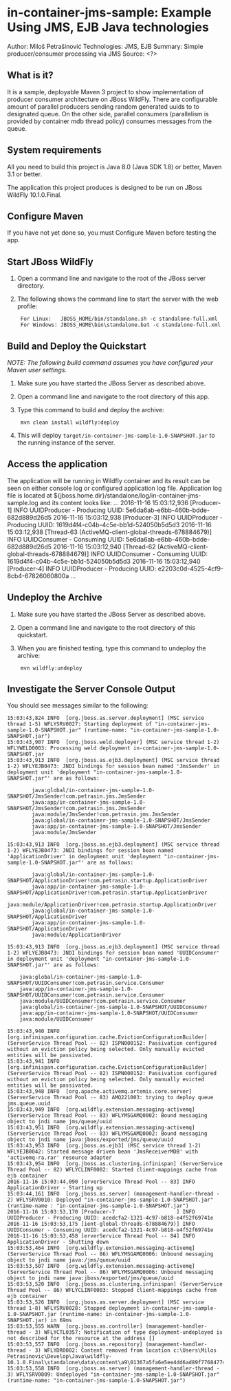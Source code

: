 in-container-jms-sample: Example Using JMS, EJB Java technologies
==============================================================================================
Author: Miloš Petrašinović
Technologies: JMS, EJB
Summary: Simple producer/consumer processing via JMS
Source: <?>

What is it?
-----------

It is a sample, deployable Maven 3 project to show implementation of producer consumer architecture on JBoss WildFly.
There are configurable amount of parallel producers sending random generated uuids to to designated queue.
On the other side, parallel consumers (parallelism is provided by container mdb thread policy) consumes messages from the queue.

System requirements
-------------------

All you need to build this project is Java 8.0 (Java SDK 1.8) or better, Maven 3.1 or better.

The application this project produces is designed to be run on JBoss WildFly 10.1.0.Final.


Configure Maven
---------------

If you have not yet done so, you must Configure Maven before testing the app.


Start JBoss WildFly
-------------------------

1. Open a command line and navigate to the root of the JBoss server directory.
2. The following shows the command line to start the server with the web profile:

        For Linux:   JBOSS_HOME/bin/standalone.sh -c standalone-full.xml
        For Windows: JBOSS_HOME\bin\standalone.bat -c standalone-full.xml


Build and Deploy the Quickstart
-------------------------

_NOTE: The following build command assumes you have configured your Maven user settings._

1. Make sure you have started the JBoss Server as described above.
2. Open a command line and navigate to the root directory of this app.
3. Type this command to build and deploy the archive:

        mvn clean install wildfly:deploy

4. This will deploy `target/in-container-jms-sample-1.0-SNAPSHOT.jar` to the running instance of the server.


Access the application
---------------------

The application will be running in Wildfly container and its result can be seen on either console log or configured application log file.
Application log file is located at ${jboss.home.dir}/standalone/log/in-container-jms-sample.log and its content looks like:
    ...
    2016-11-16 15:03:12,936 [Producer-1] INFO  UUIDProducer - Producing UUID: 5e6da6ab-e6bb-460b-bdde-682d889d26d5
    2016-11-16 15:03:12,938 [Producer-3] INFO  UUIDProducer - Producing UUID: 1619d4f4-c04b-4c5e-bb1d-524050b5d5d3
    2016-11-16 15:03:12,938 [Thread-63 (ActiveMQ-client-global-threads-678884679)] INFO  UUIDConsumer - Consuming UUID: 5e6da6ab-e6bb-460b-bdde-682d889d26d5
    2016-11-16 15:03:12,940 [Thread-62 (ActiveMQ-client-global-threads-678884679)] INFO  UUIDConsumer - Consuming UUID: 1619d4f4-c04b-4c5e-bb1d-524050b5d5d3
    2016-11-16 15:03:12,940 [Producer-4] INFO  UUIDProducer - Producing UUID: e2203c0d-4525-4cf9-8cb4-67826060800a
    ...


Undeploy the Archive
--------------------

1. Make sure you have started the JBoss Server as described above.
2. Open a command line and navigate to the root directory of this quickstart.
3. When you are finished testing, type this command to undeploy the archive:

        mvn wildfly:undeploy


Investigate the Server Console Output
---------------------
You should see messages similar to the following:

    15:03:43,824 INFO  [org.jboss.as.server.deployment] (MSC service thread 1-5) WFLYSRV0027: Starting deployment of "in-container-jms-sample-1.0-SNAPSHOT.jar" (runtime-name: "in-container-jms-sample-1.0-SNAPSHOT.jar")
    15:03:43,907 INFO  [org.jboss.weld.deployer] (MSC service thread 1-2) WFLYWELD0003: Processing weld deployment in-container-jms-sample-1.0-SNAPSHOT.jar
    15:03:43,913 INFO  [org.jboss.as.ejb3.deployment] (MSC service thread 1-2) WFLYEJB0473: JNDI bindings for session bean named 'JmsSender' in deployment unit 'deployment "in-container-jms-sample-1.0-SNAPSHOT.jar"' are as follows:

            java:global/in-container-jms-sample-1.0-SNAPSHOT/JmsSender!com.petrasin.jms.JmsSender
            java:app/in-container-jms-sample-1.0-SNAPSHOT/JmsSender!com.petrasin.jms.JmsSender
            java:module/JmsSender!com.petrasin.jms.JmsSender
            java:global/in-container-jms-sample-1.0-SNAPSHOT/JmsSender
            java:app/in-container-jms-sample-1.0-SNAPSHOT/JmsSender
            java:module/JmsSender

    15:03:43,913 INFO  [org.jboss.as.ejb3.deployment] (MSC service thread 1-2) WFLYEJB0473: JNDI bindings for session bean named 'ApplicationDriver' in deployment unit 'deployment "in-container-jms-sample-1.0-SNAPSHOT.jar"' are as follows:

            java:global/in-container-jms-sample-1.0-SNAPSHOT/ApplicationDriver!com.petrasin.startup.ApplicationDriver
            java:app/in-container-jms-sample-1.0-SNAPSHOT/ApplicationDriver!com.petrasin.startup.ApplicationDriver
            java:module/ApplicationDriver!com.petrasin.startup.ApplicationDriver
            java:global/in-container-jms-sample-1.0-SNAPSHOT/ApplicationDriver
            java:app/in-container-jms-sample-1.0-SNAPSHOT/ApplicationDriver
            java:module/ApplicationDriver

    15:03:43,913 INFO  [org.jboss.as.ejb3.deployment] (MSC service thread 1-2) WFLYEJB0473: JNDI bindings for session bean named 'UUIDConsumer' in deployment unit 'deployment "in-container-jms-sample-1.0-SNAPSHOT.jar"' are as follows:

        java:global/in-container-jms-sample-1.0-SNAPSHOT/UUIDConsumer!com.petrasin.service.Consumer
        java:app/in-container-jms-sample-1.0-SNAPSHOT/UUIDConsumer!com.petrasin.service.Consumer
        java:module/UUIDConsumer!com.petrasin.service.Consumer
        java:global/in-container-jms-sample-1.0-SNAPSHOT/UUIDConsumer
        java:app/in-container-jms-sample-1.0-SNAPSHOT/UUIDConsumer
        java:module/UUIDConsumer

    15:03:43,940 INFO  [org.infinispan.configuration.cache.EvictionConfigurationBuilder] (ServerService Thread Pool -- 82) ISPN000152: Passivation configured without an eviction policy being selected. Only manually evicted entities will be passivated.
    15:03:43,941 INFO  [org.infinispan.configuration.cache.EvictionConfigurationBuilder] (ServerService Thread Pool -- 82) ISPN000152: Passivation configured without an eviction policy being selected. Only manually evicted entities will be passivated.
    15:03:43,948 INFO  [org.apache.activemq.artemis.core.server] (ServerService Thread Pool -- 83) AMQ221003: trying to deploy queue jms.queue.uuid
    15:03:43,949 INFO  [org.wildfly.extension.messaging-activemq] (ServerService Thread Pool -- 83) WFLYMSGAMQ0002: Bound messaging object to jndi name jms/queue/uuid
    15:03:43,951 INFO  [org.wildfly.extension.messaging-activemq] (ServerService Thread Pool -- 83) WFLYMSGAMQ0002: Bound messaging object to jndi name java:jboss/exported/jms/queue/uuid
    15:03:43,953 INFO  [org.jboss.as.ejb3] (MSC service thread 1-2) WFLYEJB0042: Started message driven bean 'JmsReceiverMDB' with 'activemq-ra.rar' resource adapter
    15:03:43,954 INFO  [org.jboss.as.clustering.infinispan] (ServerService Thread Pool -- 82) WFLYCLINF0002: Started client-mappings cache from ejb container
    2016-11-16 15:03:44,090 [erverService Thread Pool -- 83] INFO  ApplicationDriver - Starting up
    15:03:44,161 INFO  [org.jboss.as.server] (management-handler-thread - 2) WFLYSRV0010: Deployed "in-container-jms-sample-1.0-SNAPSHOT.jar" (runtime-name : "in-container-jms-sample-1.0-SNAPSHOT.jar")
    2016-11-16 15:03:53,170 [Producer-7                    ] INFO  UUIDProducer - Producing UUID: acedcfa2-1321-4c97-b818-e4f52f69741e
    2016-11-16 15:03:53,175 [ient-global-threads-678884679)] INFO  UUIDConsumer - Consuming UUID: acedcfa2-1321-4c97-b818-e4f52f69741e
    2016-11-16 15:03:53,458 [erverService Thread Pool -- 84] INFO  ApplicationDriver - Shutting down
    15:03:53,464 INFO  [org.wildfly.extension.messaging-activemq] (ServerService Thread Pool -- 86) WFLYMSGAMQ0006: Unbound messaging object to jndi name java:/jms/queue/uuid
    15:03:53,507 INFO  [org.wildfly.extension.messaging-activemq] (ServerService Thread Pool -- 86) WFLYMSGAMQ0006: Unbound messaging object to jndi name java:jboss/exported/jms/queue/uuid
    15:03:53,520 INFO  [org.jboss.as.clustering.infinispan] (ServerService Thread Pool -- 86) WFLYCLINF0003: Stopped client-mappings cache from ejb container
    15:03:53,526 INFO  [org.jboss.as.server.deployment] (MSC service thread 1-8) WFLYSRV0028: Stopped deployment in-container-jms-sample-1.0-SNAPSHOT.jar (runtime-name: in-container-jms-sample-1.0-SNAPSHOT.jar) in 69ms
    15:03:53,555 WARN  [org.jboss.as.controller] (management-handler-thread - 3) WFLYCTL0357: Notification of type deployment-undeployed is not described for the resource at the address []
    15:03:53,557 INFO  [org.jboss.as.repository] (management-handler-thread - 3) WFLYDR0002: Content removed from location c:\Users\Milos Petrasinovic\Develop\Java\wildfly-10.1.0.Final\standalone\data\content\a9\01367a5fa6e5ee4dd6ad89f776847747a1872b\content
    15:03:53,558 INFO  [org.jboss.as.server] (management-handler-thread - 3) WFLYSRV0009: Undeployed "in-container-jms-sample-1.0-SNAPSHOT.jar" (runtime-name: "in-container-jms-sample-1.0-SNAPSHOT.jar")
